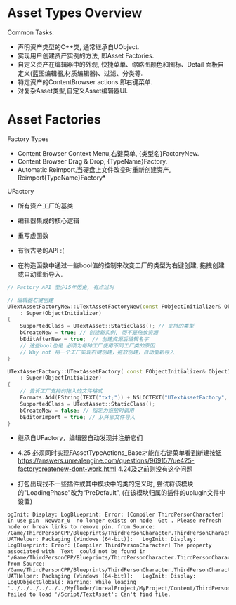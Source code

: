 # Asset Types Overview

Common Tasks:
* 声明资产类型的C++类, 通常继承自UObject.
* 实现用户创建资产实例的方法, 即Asset Factories.
* 自定义资产在编辑器中的外观, 快捷菜单、缩略图颜色和图标、Detail 面板自定义(蓝图编辑器,材质编辑器)、过滤、分类等.
* 特定资产的ContentBrowser actions.即右键菜单.
* 对复杂Asset类型,自定义Asset编辑器UI.

# Asset Factories

Factory Types
* Content Browser Context Menu,右键菜单, {类型名}FactoryNew.
* Content Browser Drag & Drop, {TypeName}Factory.
* Automatic Reimport,当硬盘上文件改变时重新创建资产, Reimport{TypeName}Factory*

UFactory
* 所有资产工厂的基类
* 编辑器集成的核心逻辑
* 重写虚函数
* 有很古老的API :(

* 在构造函数中通过一些bool值的控制来改变工厂的类型为右键创建, 拖拽创建或自动重新导入.
```c++
// Factory API 至少15年历史, 有点过时

// 编辑器右键创建
UTextAssetFactoryNew::UTextAssetFactoryNew(const FObjectInitializer& ObjectInitializer)
	: Super(ObjectInitializer)
{
	SupportedClass = UTextAsset::StaticClass(); // 支持的类型
	bCreateNew = true; // 创建新实例, 而不是拖放资源
	bEditAfterNew = true;  // 创建资源后编辑名字
	// 这些bool也是 必须为每种工厂使用不同工厂类的原因
	// Why not 用一个工厂实现右键创建，拖放创建，自动重新导入
}

UTextAssetFactory::UTextAssetFactory( const FObjectInitializer& ObjectInitializer )
	: Super(ObjectInitializer)
{
	// 告诉工厂支持的拖入的文件格式
	Formats.Add(FString(TEXT("txt;")) + NSLOCTEXT("UTextAssetFactory", "FormatTxt", "Text File").ToString());
	SupportedClass = UTextAsset::StaticClass();
	bCreateNew = false; // 指定为拖放时调用
	bEditorImport = true; // 从外部文件导入
}
```
* 继承自UFactory，编辑器自动发现并注册它们

* 4.25 必须同时实现FAssetTypeActions_Base才能在右键菜单看到新建按钮
https://answers.unrealengine.com/questions/969157/ue425-factorycreatenew-dont-work.html
4.24及之前则没有这个问题

* 打包出现找不一些插件或其中模块中的类的定义时, 尝试将该模块的"LoadingPhase"改为“PreDefault”, (在该模块归属的插件的uplugin文件中设置)
```
ogInit: Display: LogBlueprint: Error: [Compiler ThirdPersonCharacter] In use pin  NewVar_0  no longer exists on node  Get . Please refresh node or break links to remove pin. from Source: /Game/ThirdPersonCPP/Blueprints/ThirdPersonCharacter.ThirdPersonCharacter
UATHelper: Packaging (Windows (64-bit)):   LogInit: Display: LogBlueprint: Error: [Compiler ThirdPersonCharacter] The property associated with  Text  could not be found in '/Game/ThirdPersonCPP/Blueprints/ThirdPersonCharacter.ThirdPersonCharacter_C' from Source: /Game/ThirdPersonCPP/Blueprints/ThirdPersonCharacter.ThirdPersonCharacter
UATHelper: Packaging (Windows (64-bit)):   LogInit: Display: LogUObjectGlobals: Warning: While loading '../../../../../../Myfloder/UnrealProject/MyProject/Content/ThirdPersonCPP/Blueprints/ThirdPersonCharacter.uasset' failed to load '/Script/TextAsset': Can't find file.
```

